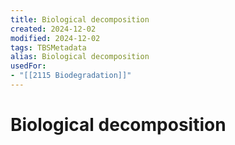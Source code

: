 ```yaml
---
title: Biological decomposition
created: 2024-12-02
modified: 2024-12-02
tags: TBSMetadata
alias: Biological decomposition
usedFor:
- "[[2115 Biodegradation]]"
---
```

# Biological decomposition
